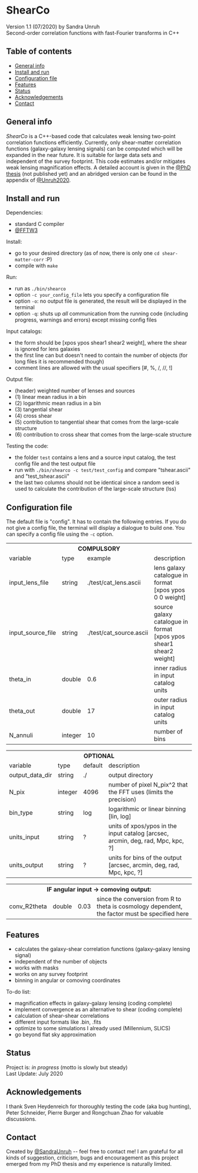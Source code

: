 # ShearCo
Version 1.1 (07/2020) by Sandra Unruh<br>
Second-order correlation functions with fast-Fourier transforms in C++

## Table of contents
* [General info](#general-info)
* [Install and run](#install-and-run)
* [Configuration file](#configuration-file)
* [Features](#features)
* [Status](#status)
* [Acknowledgements](#acknowledgements)
* [Contact](#contact)

## General info
_ShearCo_ is a C++-based code that calculates weak lensing two-point correlation functions efficiently. Currently, only shear-matter correlation functions (galaxy-galaxy lensing signals) can be computed which will be expanded in the near future. It is suitable for large data sets and independent of the survey footprint. This code estimates and/or mitigates weak lensing magnification effects. A detailed account is given in the [@PhD thesis](.) (not published yet) and an abridged version can be found in the appendix of [@Unruh2020](https://ui.adsabs.harvard.edu/abs/2020A%26A...638A..96U/abstract).


## Install and run
Dependencies:
* standard C compiler
* [@FFTW3](http://www.fftw.org)

Install:
* go to your desired directory (as of now, there is only one `cd shear-matter-corr` :P)
* compile with `make`

Run:
* run as `./bin/shearco`
* option `-c your_config_file` lets you specify a configuration file
* option `-o`: no output file is generated, the result will be displayed in the terminal
* option `-q`: shuts up _all_ communication from the running code (including progress, warnings and errors) except missing config files 

Input catalogs:
* the form should be [xpos ypos shear1 shear2 weight], where the shear is ignored for lens galaxies
* the first line can but doesn't need to contain the number of objects (for long files it is recommended though)
* comment lines are allowed with the usual specifiers [#, %, /, //, !]

Output file:
* (header) weighted number of lenses and sources
* (1) linear mean radius in a bin
* (2) logarithmic mean radius in a bin
* (3) tangential shear
* (4) cross shear
* (5) contribution to tangential shear that comes from the large-scale structure
* (6) contribution to cross shear that comes from the large-scale structure

Testing the code:
* the folder `test` contains a lens and a source input catalog, the test config file and the test output file
* run with `./bin/shearco -c test/test_config` and compare "tshear.ascii" and "test_tshear.ascii"
* the last two columns should not be identical since a random seed is used to calculate the contribution of the large-scale structure (lss)


## Configuration file
The default file is "config". It has to contain the following entries. If you do not give a config file, the terminal will display a dialogue to build one. You can specify a config file using the `-c` option.

<table style="width:100%">
  <tr>
    <th colspan="4">COMPULSORY</th>
  </tr>
  <tr>
    <td>variable</td>
    <td>type</td> 
    <td>example</td>
    <td>description</td>
  </tr>
  <tr>
    <td>input_lens_file</td>
    <td>string</td> 
    <td>./test/cat_lens.ascii</td>
    <td>lens galaxy catalogue in format [xpos ypos 0 0 weight]</td>
  </tr>
  <tr>
    <td>input_source_file</td>
    <td>string</td> 
    <td>./test/cat_source.ascii</td>
    <td>source galaxy catalogue in format [xpos ypos shear1 shear2 weight]</td>
  </tr>
  <tr>
    <td>theta_in</td>
    <td>double</td> 
    <td>0.6</td>
    <td>inner radius in input catalog units</td>
  </tr>
  <tr>
    <td>theta_out</td>
    <td>double</td> 
    <td>17</td>
    <td>outer radius in input catalog units</td>
  </tr>
  <tr>
    <td>N_annuli</td>
    <td>integer</td> 
    <td>10</td>
    <td>number of bins</td>
  </tr>
</table>

<table style="width:100%">
  <tr>
    <th colspan="4">OPTIONAL</th>
  </tr>
  <tr>
    <td>variable</td>
    <td>type</td> 
    <td>default</td>
    <td>description</td>
  </tr>
  <tr>
    <td>output_data_dir</td>
    <td>string</td> 
    <td>./</td>
    <td>output directory</td>
  </tr>
  <tr>
    <td>N_pix</td>
    <td>integer</td> 
    <td>4096</td>
    <td>number of pixel N_pix^2 that the FFT uses (limits the precision)</td>
  </tr>
  <tr>
    <td>bin_type</td>
    <td>string</td> 
    <td>log</td>
    <td>logarithmic or linear binning [lin, log]</td>
  </tr>
  <tr>
    <td>units_input</td>
    <td>string</td> 
    <td>?</td>
    <td>units of xpos/ypos in the input catalog [arcsec, arcmin, deg, rad, Mpc, kpc, ?]</td>
  </tr>
  <tr>
    <td>units_output</td>
    <td>string</td> 
    <td>?</td>
    <td>units for bins of the output [arcsec, arcmin, deg, rad, Mpc, kpc, ?]</td>
  </tr>
</table>

<table style="width:100%">
  <tr>
    <th colspan="4">IF angular input -> comoving output:</th>
  </tr>
  <tr>
    <td>conv_R2theta</td>
    <td>double</td> 
    <td>0.03</td>
    <td>since the conversion from R to theta is cosmology dependent, the factor must be specified here</td>
  </tr>
</table>


## Features
* calculates the galaxy-shear correlation functions (galaxy-galaxy lensing signal)
* independent of the number of objects
* works with masks
* works on any survey footprint
* binning in angular or comoving coordinates

To-do list:
* magnification effects in galaxy-galaxy lensing (coding complete)
* implement convergence as an alternative to shear (coding complete)
* calculation of shear-shear correlations
* different input formats like .bin, .fits
* optimize to some simulations I already used (Millennium, SLICS)
* go beyond flat sky approximation


## Status
Project is: _in progress_ (motto is slowly but steady) <br>
Last Update: July 2020


## Acknowledgements
I thank Sven Heydenreich for thoroughly testing the code (aka bug hunting), Peter Schneider, Pierre Burger and Rongchuan Zhao for valuable discussions. 

## Contact
Created by [@SandraUnruh](sandra.unruh@uni-bonn.de) -- feel free to contact me!
I am grateful for all kinds of suggestion, criticism, bugs and encouragement as this project emerged from my PhD thesis and my experience is naturally limited.